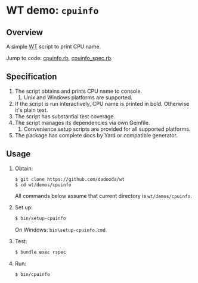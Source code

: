 
WT demo: `cpuinfo`
=================

Overview
--------

A simple <a href="https://github.com/dadooda/wt">WT</a> script to print CPU name.

Jump to code: <a href="lib/script/cpuinfo.rb">cpuinfo.rb</a>, <a href="spec/lib/script/cpuinfo_spec.rb">cpuinfo_spec.rb</a>.


Specification
-------------

1. The script obtains and prints CPU name to console.
    1. Unix and Windows platforms are supported.
2. If the script is run interactively, CPU name is printed in bold. Otherwise it's plain text.
3. The script has substantial test coverage.
4. The script manages its dependencies via own Gemfile.
    1. Convenience setup scripts are provided for all supported platforms.
5. The package has complete docs by Yard or compatible generator.


Usage
-----

1. Obtain:

    ```sh
    $ git clone https://github.com/dadooda/wt
    $ cd wt/demos/cpuinfo
    ```

    All commands below assume that current directory is `wt/demos/cpuinfo`.

2. Set up:

    ```sh
    $ bin/setup-cpuinfo
    ```

    On Windows: `bin\setup-cpuinfo.cmd`.

2. Test:

    ```sh
    $ bundle exec rspec
    ```

3. Run:

    ```sh
    $ bin/cpuinfo
    ```
